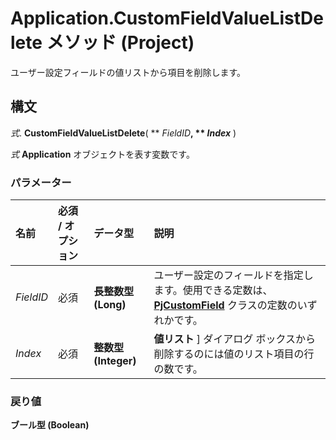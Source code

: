 
# Application.CustomFieldValueListDelete メソッド (Project)

ユーザー設定フィールドの値リストから項目を削除します。


## 構文

 _式_. **CustomFieldValueListDelete**( ** _FieldID_**, ** _Index_** )

 _式_ **Application** オブジェクトを表す変数です。


### パラメーター



|**名前**|**必須 / オプション**|**データ型**|**説明**|
|:-----|:-----|:-----|:-----|
| _FieldID_|必須|**長整数型 (Long)**|ユーザー設定のフィールドを指定します。使用できる定数は、 **[PjCustomField](eed248af-bde2-8299-3737-253cf96411e2.md)** クラスの定数のいずれかです。|
| _Index_|必須|**整数型 (Integer)**|**値リスト** ] ダイアログ ボックスから削除するのには値のリスト項目の行の数です。|

### 戻り値

 **ブール型 (Boolean)**

